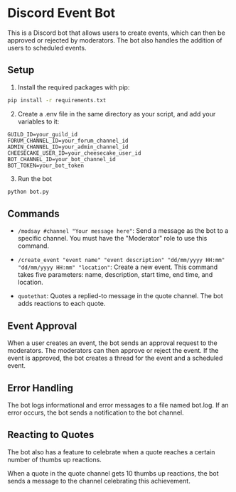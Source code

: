 # Discord Event Bot

This is a Discord bot that allows users to create events, which can then be approved or rejected by moderators. The bot also handles the addition of users to scheduled events.

## Setup

1. Install the required packages with pip:

```bash
pip install -r requirements.txt
```

2. Create a .env file in the same directory as your script, and add your variables to it:

```
GUILD_ID=your_guild_id
FORUM_CHANNEL_ID=your_forum_channel_id
ADMIN_CHANNEL_ID=your_admin_channel_id
CHEESECAKE_USER_ID=your_cheesecake_user_id
BOT_CHANNEL_ID=your_bot_channel_id
BOT_TOKEN=your_bot_token
```

3. Run the bot

```bash
python bot.py
```


## Commands

- `/modsay #channel "Your message here"`: Send a message as the bot to a specific channel. You must have the "Moderator" role to use this command.

- `/create_event "event name" "event description" "dd/mm/yyyy HH:mm" "dd/mm/yyyy HH:mm" "location"`: Create a new event. This command takes five parameters: name, description, start time, end time, and location.

- `quotethat`: Quotes a replied-to message in the quote channel. The bot adds reactions to each quote.


## Event Approval

When a user creates an event, the bot sends an approval request to the moderators. The moderators can then approve or reject the event. If the event is approved, the bot creates a thread for the event and a scheduled event.

## Error Handling

The bot logs informational and error messages to a file named bot.log. If an error occurs, the bot sends a notification to the bot channel.

## Reacting to Quotes

The bot also has a feature to celebrate when a quote reaches a certain number of thumbs up reactions.

When a quote in the quote channel gets 10 thumbs up reactions, the bot sends a message to the channel celebrating this achievement.
